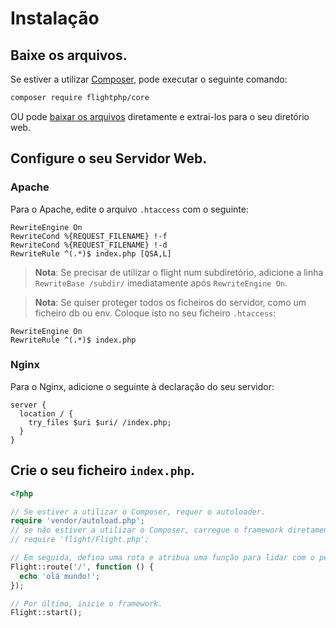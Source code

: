 # Instalação

## Baixe os arquivos.

Se estiver a utilizar [Composer](https://getcomposer.org), pode executar o seguinte
comando:

```bash
composer require flightphp/core
```

OU pode [baixar os arquivos](https://github.com/flightphp/core/archive/master.zip)
 diretamente e extrai-los para o seu diretório web.

## Configure o seu Servidor Web.

### Apache
Para o Apache, edite o arquivo `.htaccess` com o seguinte:

```apacheconf
RewriteEngine On
RewriteCond %{REQUEST_FILENAME} !-f
RewriteCond %{REQUEST_FILENAME} !-d
RewriteRule ^(.*)$ index.php [QSA,L]
```

> **Nota**: Se precisar de utilizar o flight num subdiretório, adicione a linha
> `RewriteBase /subdir/` imediatamente após `RewriteEngine On`.

> **Nota**: Se quiser proteger todos os ficheiros do servidor, como um ficheiro db ou env.
> Coloque isto no seu ficheiro `.htaccess`:

```apacheconf
RewriteEngine On
RewriteRule ^(.*)$ index.php
```

### Nginx

Para o Nginx, adicione o seguinte à declaração do seu servidor:

```nginx
server {
  location / {
    try_files $uri $uri/ /index.php;
  }
}
```

## Crie o seu ficheiro `index.php`.

```php
<?php

// Se estiver a utilizar o Composer, requer o autoloader.
require 'vendor/autoload.php';
// se não estiver a utilizar o Composer, carregue o framework diretamente
// require 'flight/Flight.php';

// Em seguida, defina uma rota e atribua uma função para lidar com o pedido.
Flight::route('/', function () {
  echo 'olá mundo!';
});

// Por último, inicie o framework.
Flight::start();
```